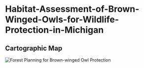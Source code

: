 # Habitat-Assessment-of-Brown-Winged-Owls-for-Wildlife-Protection-in-Michigan

## Cartographic Map
![Forest Planning for Brown-winged Owl Protection](https://github.com/user-attachments/assets/fcaed7c4-f5af-4d53-890d-bd2c5dccac94)
